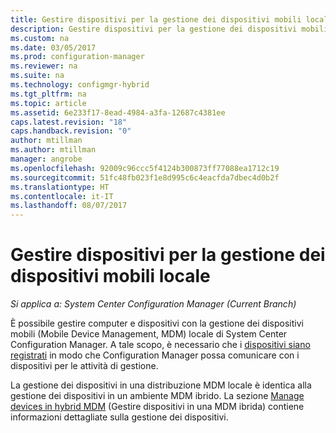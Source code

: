 ```yaml
---
title: Gestire dispositivi per la gestione dei dispositivi mobili locale | Microsoft Docs
description: Gestire dispositivi per la gestione dei dispositivi mobili locale con Configuration Manager.
ms.custom: na
ms.date: 03/05/2017
ms.prod: configuration-manager
ms.reviewer: na
ms.suite: na
ms.technology: configmgr-hybrid
ms.tgt_pltfrm: na
ms.topic: article
ms.assetid: 6e233f17-8ead-4984-a3fa-12687c4381ee
caps.latest.revision: "18"
caps.handback.revision: "0"
author: mtillman
ms.author: mtillman
manager: angrobe
ms.openlocfilehash: 92009c96ccc5f4124b300873ff77088ea1712c19
ms.sourcegitcommit: 51fc48fb023f1e8d995c6c4eacfda7dbec4d0b2f
ms.translationtype: HT
ms.contentlocale: it-IT
ms.lasthandoff: 08/07/2017
---
```

# <a name="manage-devices-for-on-premises-mobile-device-management"></a>Gestire dispositivi per la gestione dei dispositivi mobili locale

*Si applica a: System Center Configuration Manager (Current Branch)*

È possibile gestire computer e dispositivi con la gestione dei dispositivi mobili (Mobile Device Management, MDM) locale di System Center Configuration Manager. A tale scopo, è necessario che i [dispositivi siano registrati](enroll-devices-on-premises-mdm.md) in modo che Configuration Manager possa comunicare con i dispositivi per le attività di gestione.

La gestione dei dispositivi in una distribuzione MDM locale è identica alla gestione dei dispositivi in un ambiente MDM ibrido. La sezione [Manage devices in hybrid MDM](wipe-lock-reset-devices.md) (Gestire dispositivi in una MDM ibrida) contiene informazioni dettagliate sulla gestione dei dispositivi.
